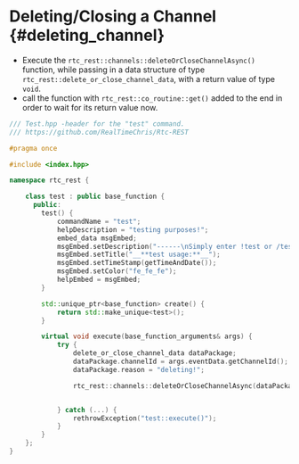 Deleting/Closing a Channel {#deleting_channel}
============
- Execute the `rtc_rest::channels::deleteOrCloseChannelAsync()` function, while passing in a data structure of type `rtc_rest::delete_or_close_channel_data`, with a return value of type `void`.
- call the function with `rtc_rest::co_routine::get()` added to the end in order to wait for its return value now.

```cpp
/// Test.hpp -header for the "test" command.
/// https://github.com/RealTimeChris/Rtc-REST

#pragma once

#include <index.hpp>

namespace rtc_rest {

	class test : public base_function {
	  public:
		test() {
			commandName = "test";
			helpDescription = "testing purposes!";
			embed_data msgEmbed;
			msgEmbed.setDescription("------\nSimply enter !test or /test!\n------");
			msgEmbed.setTitle("__**test usage:**__");
			msgEmbed.setTimeStamp(getTimeAndDate());
			msgEmbed.setColor("fe_fe_fe");
			helpEmbed = msgEmbed;
		}

		std::unique_ptr<base_function> create() {
			return std::make_unique<test>();
		}

		virtual void execute(base_function_arguments& args) {
			try {
				delete_or_close_channel_data dataPackage;
				dataPackage.channelId = args.eventData.getChannelId();
				dataPackage.reason = "deleting!";

				rtc_rest::channels::deleteOrCloseChannelAsync(dataPackage).get();


			} catch (...) {
				rethrowException("test::execute()");
			}
		}
	};
}
```
